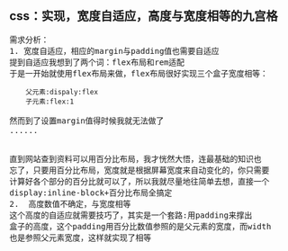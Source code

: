 css：实现，宽度自适应，高度与宽度相等的九宫格
--
<pre>
需求分析：
1. 宽度自适应，相应的margin与padding值也需要自适应  
提到自适应我想到了两个词：flex布局和rem适配  
于是一开始就使用flex布局来做，flex布局很好实现三个盒子宽度相等：  
<code>
    父元素:dispaly:flex  
    子元素:flex:1
</code>  
然而到了设置margin值得时候我就无法做了  
......  
<br>
直到网站查到资料可以用百分比布局，我才恍然大悟，连最基础的知识也
忘了，只要用百分比布局，宽度就是根据屏幕宽度来自动变化的，你只需要
计算好各个部分的百分比就可以了，所以我就尽量地往简单去想，直接一个
display:inline-block+百分比布局全搞定
2.  高度数值不确定，与宽度相等  
这个高度的自适应就需要技巧了，其实是一个套路:用padding来撑出
盒子的高度，这个padding用百分比数值参照的是父元素的宽度，而width
也是参照父元素宽度，这样就实现了相等
<pre>
